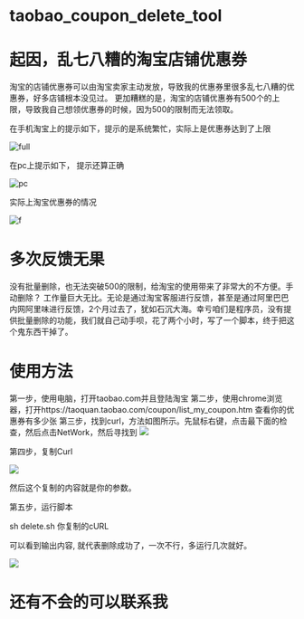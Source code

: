 # taobao_coupon_delete_tool
# 起因，乱七八糟的淘宝店铺优惠券
  淘宝的店铺优惠券可以由淘宝卖家主动发放，导致我的优惠券里很多乱七八糟的优惠券，好多店铺根本没见过。
  更加糟糕的是，淘宝的店铺优惠券有500个的上限，导致我自己想领优惠券的时候，因为500的限制而无法领取。
  
  在手机淘宝上的提示如下，提示的是系统繁忙，实际上是优惠券达到了上限
  
![full](https://cdog01.alibaba-inc.com/aliwork/L1/280/666/tfsprivate/posts_img_63839_15459749108389.png)

在pc上提示如下， 提示还算正确

![pc](https://cdog01.alibaba-inc.com/aliwork/L1/280/666/tfsprivate/posts_img_63839_15459749650755.png)

实际上淘宝优惠券的情况 

![f](https://cdog01.alibaba-inc.com/aliwork/L1/280/666/tfsprivate/posts_img_63839_15459750682592.png)


# 多次反馈无果

没有批量删除，也无法突破500的限制，给淘宝的使用带来了非常大的不方便。手动删除？ 工作量巨大无比。无论是通过淘宝客服进行反馈，甚至是通过阿里巴巴内网阿里味进行反馈，2个月过去了，犹如石沉大海。幸亏咱们是程序员，没有提供批量删除的功能，我们就自己动手呗，花了两个小时，写了一个脚本，终于把这个鬼东西干掉了。

# 使用方法
第一步，使用电脑，打开taobao.com并且登陆淘宝
第二步，使用chrome浏览器，打开https://taoquan.taobao.com/coupon/list_my_coupon.htm 查看你的优惠券有多少张
第三步，找到curl，方法如图所示。先鼠标右键，点击最下面的检查，然后点击NetWork，然后寻找到
	![](https://img.alicdn.com/tfs/TB1zh_jDH2pK1RjSZFsXXaNlXXa-1911-760.png)
	
第四步，复制Curl 

![](https://img.alicdn.com/tfs/TB1hZvnDSzqK1RjSZFpXXakSXXa-900-324.png)

然后这个复制的内容就是你的参数。


第五步，运行脚本 

sh delete.sh 你复制的cURL


可以看到输出内容, 就代表删除成功了，一次不行，多运行几次就好。

![](https://img.alicdn.com/tfs/TB1NQPrDQzoK1RjSZFlXXai4VXa-463-912.png)



# 还有不会的可以联系我 
